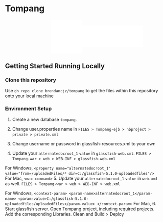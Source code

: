 # Tompang
<div style="display: flex; align-items: center; justify-content: space-around; width: 40%; margin: 0 auto;">
  <img src="https://github.com/brendancjz/tompang/blob/main/Tompang/Tompang-war/web/resources/images/tompang_icon_logo_white.png" width="100">                        
  <img src="https://github.com/brendancjz/tompang/blob/main/Tompang/Tompang-war/web/resources/images/tompang_logo_white.png" width="200">  
</div>

## Getting Started Running Locally

### Clone this repository

Use `gh repo clone brendancjz/tompang` to get the files within this repository onto your local machine

### Environment Setup

1. Create a new database `tompang`.  

2. Change user.properties name in `FILES > Tompang-ejb > nbproject > private > private.xml`

3. Change username or password in glassfish-resources.xml to your own

4. Update your `alternatedocroot_1` `value` in `glassfish-web.xml`. `FILES > Tompang-war > web > WEB-INF > glassfish-web.xml`

  For Windows,
``<property name="alternatedocroot_1" value="from=/uploadedFiles/* dir=C:/glassfish-5.1.0-uploadedfiles"/>``
  For Mac,
``<mac command>``
5. Update your `alternatedocroot_1` `value` in `web.xml` as well. `FILES > Tompang-war > web > WEB-INF > web.xml`

  For Windows,
``<context-param>
    <param-name>alternatedocroot_1</param-name>
    <param-value>C:/glassfish-5.1.0-uploadedfiles/uploadedFiles</param-value>
 </context-param>``
 For Mac,
 <mac command>
6. Start glassfish server. Open Tompang project, including required projects. Add the corresponding Libraries. Clean and Build > Deploy  
